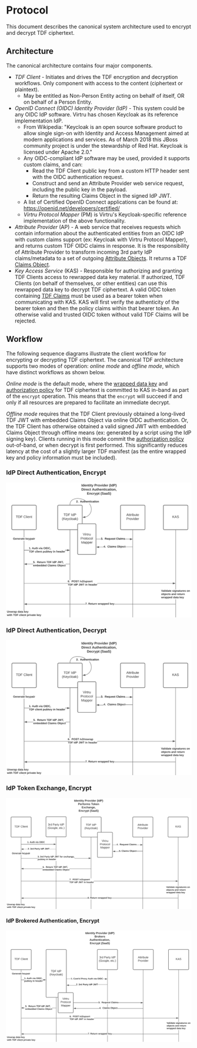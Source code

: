 # Protocol

This document describes the canonical system architecture used to encrypt and decrypt TDF ciphertext.

## Architecture

The canonical architecture contains four major components.

* *TDF Client* - Initiates and drives the TDF encryption and decryption workflows. Only component with access to the content (ciphertext or plaintext). 
  * May be entitled as Non-Person Entity acting on behalf of itself, OR on behalf of a Person Entity.
* *OpenID Connect (OIDC) Identity Provider (IdP)* - This system could be any OIDC IdP software.  Virtru has chosen Keycloak as its reference implementation IdP.
  * From Wikipedia:  "Keycloak is an open source software product to allow single sign-on with Identity and Access Management aimed at modern applications and services. As of March 2018 this JBoss community project is under the stewardship of Red Hat.  Keycloak is licensed under Apache 2.0."
  * Any OIDC-compliant IdP software may be used, provided it supports custom claims, and can:
    * Read the TDF Client public key from a custom HTTP header sent with the OIDC authentication request.
    * Construct and send an Attribute Provider web service request, including the public key in the payload.
    * Return the resulting Claims Object in the signed IdP JWT.
  * A list of Certified OpenID Connect applications can be found at:  https://openid.net/developers/certified/
  * *Virtru Protocol Mapper* (PM) is Virtru's Keycloak-specific reference implementation of the above functionality.
* *Attribute Provider* (AP) - A web service that receives requests which contain information about the authenticated entities from an OIDC IdP with custom claims support (ex: Keycloak with Virtru Protocol Mapper), and returns custom TDF OIDC claims in response. It is the responsibility of Attribute Provider to transform incoming 3rd party IdP claims/metadata to a set of outgoing [Attribute Objects](../schema/AttributeObject.md). It returns a TDF [Claims Object](../schema/ClaimsObject.md).
* *Key Access Service* (KAS) - Responsible for authorizing and granting TDF Clients access to rewrapped data key material. If authorized, TDF Clients (on behalf of themselves, or other entities) can use this rewrapped data key to decrypt TDF ciphertext. A valid OIDC token containing [TDF Claims](../schema/ClaimsObject.md) must be used as a bearer token when communicating with KAS. KAS will first verify the authenticity of the bearer token and then the policy claims within that bearer token. An otherwise valid and trusted OIDC token without valid TDF Claims will be rejected.

## Workflow

The following sequence diagrams illustrate the client workflow for encrypting or decrypting TDF ciphertext. The canonical TDF architecture supports two modes of operation: _online mode_ and _offline mode_, which have distinct workflows as shown below.

_Online mode_ is the default mode, where the [wrapped data key](../schema/KeyAccessObject.md) and [authorization policy](../schema/PolicyObject.md) for TDF ciphertext is committed to KAS in-band as part of the `encrypt` operation. This means that the `encrypt` will succeed if and only if all resources are prepared to facilitate an immediate decrypt.

_Offline mode_ requires that the TDF Client previously obtained a
long-lived TDF JWT with embedded Claims Object via
online OIDC authentication.  Or, the TDF Client has otherwise obtained
a valid signed JWT with embedded Claims Object through offline means
(ex: generated by a script using the IdP signing key).  Clients
running in this mode commit the [authorization
policy](../schema/PolicyObject.md) out-of-band, or when decrypt is
first performed. This significantly reduces latency at the cost of a
slightly larger TDF manifest (as the entire wrapped key and policy
information must be included).

### IdP Direct Authentication, Encrypt

![IdP Direct Authentication](../diagrams/OIDC_direct_auth.png)

### IdP Direct Authentication, Decrypt

![IdP Direct Authentication Decrypt](../diagrams/OIDC_direct_auth_decrypt.png)

### IdP Token Exchange, Encrypt

![IdP Token Exchange](../diagrams/OIDC_token_exchange.png)

#### IdP Brokered Authentication, Encrypt

![IdP Brokered Authentication](../diagrams/OIDC_brokered_auth.png)

